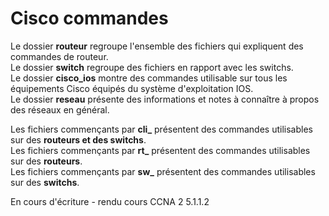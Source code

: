 # Cisco commandes

Le dossier **routeur** regroupe l'ensemble des fichiers qui expliquent des commandes de routeur.  
Le dossier **switch** regroupe des fichiers en rapport avec les switchs.  
Le dossier **cisco_ios** montre des commandes utilisable sur tous les équipements Cisco équipés du système d'exploitation IOS.  
Le dossier **reseau** présente des informations et notes à connaître à propos des réseaux en général.

Les fichiers commençants par **cli_** présentent des commandes utilisables sur des **routeurs et des switchs**.  
Les fichiers commençants par **rt_** présentent des commandes utilisables sur des **routeurs**.  
Les fichiers commençants par **sw_** présentent des commandes utilisables sur des **switchs**.  

En cours d'écriture - rendu cours CCNA 2 5.1.1.2